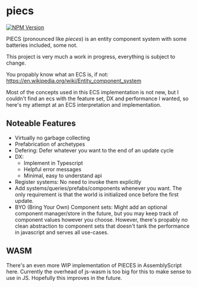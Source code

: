 # piecs

[![NPM Version](https://img.shields.io/npm/v/piecs.svg?style=flat)](https://www.npmjs.com/package/piecs)

PIECS (pronounced like *pieces*) is an entity component system with some batteries included, some not.

This project is very much a work in progress, everything is subject to change.

You propably know what an ECS is, if not: https://en.wikipedia.org/wiki/Entity_component_system

Most of the concepts used in this ECS implementation is not new, but I couldn't find an ecs with the feature set, DX and performance I wanted, so here's my attempt at an ECS interpretation and implementation.

## Noteable Features

- Virtually no garbage collecting
- Prefabrication of archetypes
- Defering: Defer whatever you want to the end of an update cycle
- DX:
  - Implement in Typescript
  - Helpful error messages
  - Minimal, easy to understand api
- Register systems: No need to invoke them explicitly
- Add systems/queries/prefabs/components whenever you want. The only requirement is that the world is initialized once before the first update.
- BYO (Bring Your Own) Component sets: Might add an optional component manager/store in the future, but you may keep track of component values however you choose. However, there's propably no clean abstraction to component sets that doesn't tank the performance in javascript and serves all use-cases.

## WASM

There's an even more WIP implementation of PIECES in AssemblyScript here.
Currently the overhead of js-wasm is too big for this to make sense to use in JS.
Hopefully this improves in the future.
